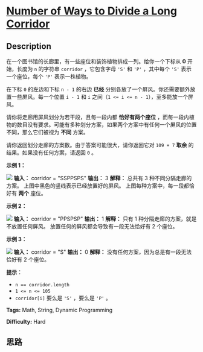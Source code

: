 # [Number of Ways to Divide a Long Corridor][title]

## Description

在一个图书馆的长廊里，有一些座位和装饰植物排成一列。给你一个下标从 **0**  开始，长度为 `n` 的字符串 `corridor` ，它包含字母
`'S'` 和 `'P'` ，其中每个 `'S'` 表示一个座位，每个 `'P'` 表示一株植物。

在下标 `0` 的左边和下标 `n - 1` 的右边 **已经**  分别各放了一个屏风。你还需要额外放置一些屏风。每一个位置 `i - 1` 和 `i`
之间（`1 <= i <= n - 1`），至多能放一个屏风。

请你将走廊用屏风划分为若干段，且每一段内都 **恰好有两个座位**
，而每一段内植物的数目没有要求。可能有多种划分方案，如果两个方案中有任何一个屏风的位置不同，那么它们被视为 **不同** 方案。

请你返回划分走廊的方案数。由于答案可能很大，请你返回它对 `109 + 7`  **取余**  的结果。如果没有任何方案，请返回 `0` 。



**示例 1：**

![](https://assets.leetcode.com/uploads/2021/12/04/1.png)
            **输入：** corridor = "SSPPSPS"    **输出：** 3    **解释：** 总共有 3 种不同分隔走廊的方案。    上图中黑色的竖线表示已经放置好的屏风。    上图每种方案中，每一段都恰好有 **两个**  座位。    

**示例 2：**

![](https://assets.leetcode.com/uploads/2021/12/04/2.png)
            **输入：** corridor = "PPSPSP"    **输出：** 1    **解释：** 只有 1 种分隔走廊的方案，就是不放置任何屏风。    放置任何的屏风都会导致有一段无法恰好有 2 个座位。    

**示例 3：**

![](https://assets.leetcode.com/uploads/2021/12/12/3.png)
            **输入：** corridor = "S"    **输出：** 0    **解释：** 没有任何方案，因为总是有一段无法恰好有 2 个座位。    



**提示：**

  * `n == corridor.length`
  * `1 <= n <= 105`
  * `corridor[i]` 要么是 `'S'` ，要么是 `'P'` 。


**Tags:** Math, String, Dynamic Programming

**Difficulty:** Hard

## 思路

[title]: https://leetcode-cn.com/problems/number-of-ways-to-divide-a-long-corridor
